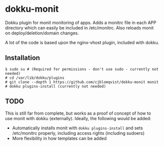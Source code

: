 # dokku-monit
Dokku plugin for monit monitoring of apps. Adds a monitrc file in each APP directory which can easily be included in /etc/monitrc. Also reloads monit on deploy/deletion/domain changes.

A lot of the code is based upon the nginx-vhost plugin, included with dokku.

## Installation
```
$ sudo su # (Required for permissions - don't use sudo - currently not needed)
# cd /var/lib/dokku/plugins
# git clone --depth 1 https://github.com/cjblomqvist/dokku-monit monit
# dokku plugins-install (currently not needed)
```

## TODO
This is still far from complete, but works as a proof of concept of how to use monit with dokku (externally). Ideally, the following would be added:
* Automatically installs monit with `dokku plugins-install` and sets /etc/monitrc properly, including access rights (including sudoers)
* More flexibility in how templates can be added
